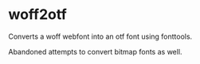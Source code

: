 # woff2otf
Converts a woff webfont into an otf font using fonttools.

Abandoned attempts to convert bitmap fonts as well.
